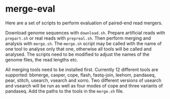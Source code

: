 # merge-eval

Here are a set of scripts to perform evaluation of paired-end read mergers.

Download genome sequences with `download.sh`. Prepare artificial reads with `prepart.sh` or real reads with `prepreal.sh`. Then perform merging and analysis with `merge.sh`. The `merge.sh` script may be called with the name of one tool to analyse only that one, otherwise all tools will be called and analysed. The scripts need to be modified to adjust the names of the genome files, the read lengths etc.

All merging tools need to be installed first. Currently 12 different tools are supported: bbmerge, casper, cope, flash, fastq-join, leehom, pandaseq, pear, stitch, usearch, vsearch and xorro. Two different versions of usearch and vsearch will be run as well as four modes of cope and three variants of pandaseq. Add the paths to the tools in the `merge.sh` file.
